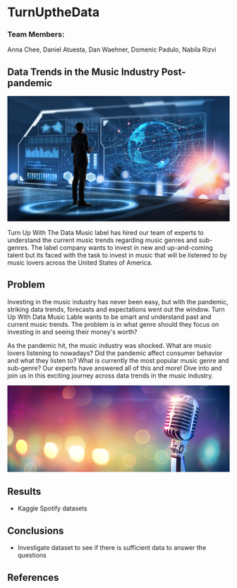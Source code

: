 # TurnUptheData

### Team Members:

Anna Chee, Daniel Atuesta, Dan Waehner, Domenic Padulo, Nabila Rizvi

## Data Trends in the Music Industry Post-pandemic

![Music](Images/data.jpeg)

Turn Up With The Data Music label has hired our team of experts to understand the current music trends regarding music genres and sub-genres. The label company wants to invest in new and up-and-coming talent but its faced with the task to invest in music that will be listened to by music lovers across the United States of America.



## Problem

Investing in the music industry has never been easy, but with the pandemic, striking data trends, forecasts and expectations went out the window. Turn Up With Data Music Lable wants to be smart and understand past and current music trends. The problem is in what genre should they focus on investing in and seeing their money's worth?

As the pandemic hit, the music industry was shocked. What are music lovers listening to nowadays? Did the pandemic affect consumer behavior and what they listen to? What is currently the most popular music genre and sub-genre? Our experts have answered all of this and more! Dive into and join us in this exciting journey across data trends in the music industry.

![Music](Images/music.jpg)


## Results

- Kaggle Spotify datasets

## Conclusions

- Investigate dataset to see if there is sufficient data to answer the questions

## References
